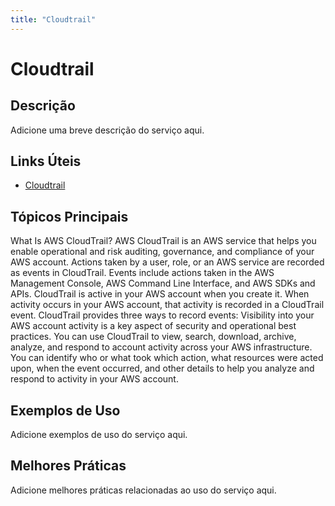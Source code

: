 ```yaml
---
title: "Cloudtrail"
---
```


# Cloudtrail

## Descrição

Adicione uma breve descrição do serviço aqui.

## Links Úteis

- [Cloudtrail](https://docs.aws.amazon.com/awscloudtrail/latest/userguide/cloudtrail-user-guide.html)

## Tópicos Principais

What Is AWS CloudTrail?
AWS CloudTrail is an AWS service that helps you enable operational and risk auditing,
        governance, and compliance of your AWS account. Actions taken by a user, role, or an AWS
        service are recorded as events in CloudTrail. Events include actions taken in the AWS Management Console,
        AWS Command Line Interface, and AWS SDKs and APIs.
CloudTrail is active in your AWS account when you create it. When activity occurs in your
        AWS account, that activity is recorded in a CloudTrail event.
CloudTrail provides three ways to record events:
Visibility into your AWS account activity is a key aspect of security and operational
        best practices. You can use CloudTrail to view, search, download, archive, analyze, and respond to
        account activity across your AWS infrastructure. You can identify who or what took which
        action, what resources were acted upon, when the event occurred, and other details to help
        you analyze and respond to activity in your AWS account. 

## Exemplos de Uso

Adicione exemplos de uso do serviço aqui.

## Melhores Práticas

Adicione melhores práticas relacionadas ao uso do serviço aqui.
